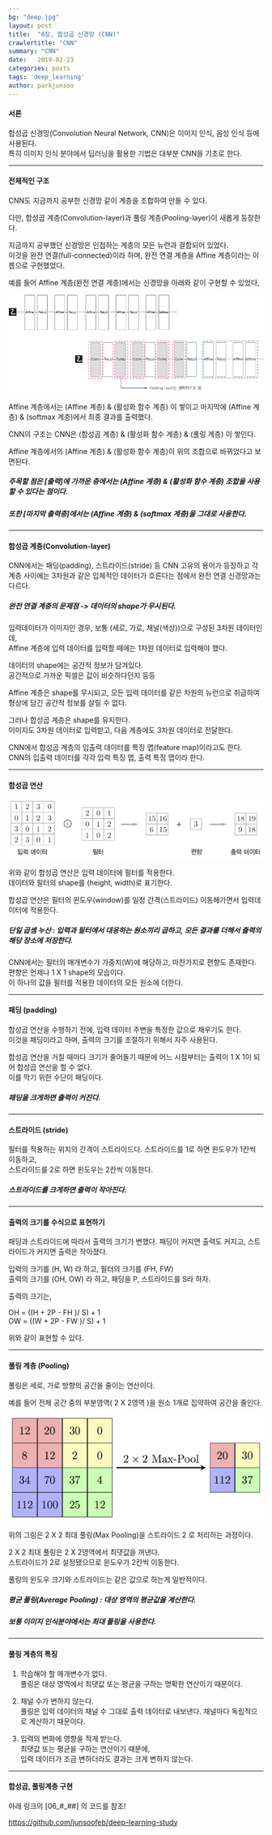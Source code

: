 ```yaml
---
bg: "deep.jpg"
layout: post
title:  "6장, 합성곱 신경망 (CNN)"
crawlertitle: "CNN"
summary: "CNN"
date:   2019-02-23
categories: posts
tags: 'deep_learning'
author: parkjunsoo
---
```


#### 서론

합성곱 신경망(Convolution Neural Network, CNN)은 이미지 인식, 음성 인식 등에 사용된다.  
특히 이미지 인식 분야에서 딥러닝을 활용한 기법은 대부분 CNN을 기초로 한다.

***

#### 전체적인 구조

CNN도 지금까지 공부한 신경망 같이 계층을 조합하여 만들 수 있다.

다만, 합성곱 계층(Convolution-layer)과 풀링 계층(Pooling-layer)이 새롭게 등장한다.


지금까지 공부했던 신경망은 인접하는 계층의 모든 뉴런과 결합되어 있었다.  
이것을 완전 연결(full-connected)이라 하며, 완전 연결 계층을 Affine 계층이라는 이름으로 구현했었다.


예를 들어 Affine 계층(완전 연결 계층)에서는 신경망을 아래와 같이 구현할 수 있었다,  

![affineconvol](https://github.com/junsoofeb/junsoofeb.github.io/raw/master/assets/images/affineconvol.png)

Affine 계층에서는 (Affine 계층) & (활성화 함수 계층) 이 쌓이고 마지막에 (Affine 계층) & (softmax 계층)에서 최종 결과를 출력했다.  

CNN의 구조는 CNN은 (합성곱 계층) & (활성화 함수 계층) & (풀링 계층) 이 쌓인다.   

Affine 계층에서의 (Affine 계층) & (활성화 함수 계층)이 위의 조합으로 바뀌었다고 보면된다.

##### 주목할 점은 [출력]에 가까운 층에서는 (Affine 계층) & (활성화 함수 계층) 조합을 사용할 수 있다는 점이다.

##### 또한 [마지막 출력층]에서는 (Affine 계층) & (softmax 계층)을 그대로 사용한다.

***

#### 합성곱 계층(Convolution-layer)

CNN에서는 패딩(padding), 스트라이드(stride) 등 CNN 고유의 용어가 등장하고  각 계층 사이에는 3차원과 같은 입체적인 데이터가 흐른다는 점에서 완전 연결 신경망과는 다르다.

##### 완전 연결 계층의 문제점 -> 데이터의 shape가 무시된다.

입력데이터가 이미지인 경우, 보통 (세로, 가로, 채널(색상))으로 구성된 3차원 데이터인데,  
Affine 계층에 입력 데이터를 입력할 때에는 1차원 데이터로 입력해야 했다.

데이터의 shape에는 공간적 정보가 담겨있다.  
공간적으로 가까운 픽셀은 값이 비슷하다던지 등등

Affine 계층은 shape를 무시되고, 모든 입력 데이터를 같은 차원의 뉴런으로 취급하여 형상에 담긴 공간적 정보를 살릴 수 없다.

그러나 합성곱 계층은 shape를 유지한다.  
이미지도 3차원 데이터로 입력받고, 다음 계층에도 3차원 데이터로 전달한다.

CNN에서 합성곱 계층의 입출력 데이터를 특징 맵(feature map)이라고도 한다.  
CNN의 입출력 데이터를 각각 입력 특징 맵, 출력 특징 맵이라 한다.  

***

#### 합성곱 연산

![CNN](https://github.com/junsoofeb/junsoofeb.github.io/raw/master/assets/images/cnn.png)

위와 같이 합성곱 연산은 입력 데이터에 필터를 적용한다.  
데이터와 필터의 shape를 (height, width)로 표기한다.  

합성곱 연산은 필터의 윈도우(window)를 일정 간격(스트라이드) 이동해가면서 입력데이터에 적용한다.  

##### 단일 곱셈 누산 : 입력과 필터에서 대응하는 원소끼리 곱하고, 모든 결과를 더해서 출력의 해당 장소에 저장한다.

CNN에서는 필터의 매개변수가 가중치(W)에 해당하고, 마찬가지로 편향도 존재한다.  
편향은 언제나 1 X 1 shape의 모습이다.  
이 하나의 값을 필터를 적용한 데이터의 모든 원소에 더한다.

***

#### 패딩 (padding)

합성곱 연산을 수행하기 전에, 입력 데이터 주변을 특정한 값으로 채우기도 한다.  
이것을 패딩이라고 하며, 출력의 크기를 조절하기 위해서 자주 사용된다.

합성곱 연산을 거칠 때마다 크기가 줄어들기 때문에 어느 시점부터는 출력이 1 X 1이 되어 합성곱 연산을 할 수 없다.  
이를 막기 위한 수단이 패딩이다.

##### 패딩을 크게하면 출력이 커진다.
***

#### 스트라이드 (stride)

필터를 적용하는 위치의 간격이 스트라이드다.
스트라이드를 1로 하면 윈도우가 1칸씩 이동하고,  
스트라이드를 2로 하면 윈도우는 2칸씩 이동한다.  

##### 스트라이드를 크게하면 출력이 작아진다.
***

#### 출력의 크기를 수식으로 표현하기

패딩과 스트라이드에 따라서 출력의 크기가 변했다.
패딩이 커지면 출력도 커지고, 스트라이드가 커지면 출력은 작아졌다.  

입력의 크기를 (H, W) 라 하고, 필터의 크기를 (FH, FW)  
출력의 크기를 (OH, OW) 라 하고, 패딩을 P, 스트라이드를 S라 하자.

출력의 크기는,

OH = ((H + 2P - FH )/ S) + 1  
OW = ((W + 2P - FW )/ S) + 1  

위와 같이 표현할 수 있다.

***

#### 풀링 계층 (Pooling)

풀링은 세로, 가로 방향의 공간을 줄이는 연산이다.  

예를 들어 전체 공간 중의 부분영역( 2 X 2영역 )을 원소 1개로 집약하여 공간을 줄인다.

![maxpooling](https://github.com/junsoofeb/junsoofeb.github.io/raw/master/assets/images/maxpooling.png)

위의 그림은 2 X 2 최대 풀링(Max Pooling)을 스트라이드 2 로 처리하는 과정이다.

2 X 2 최대 풀링은 2 X 2영역에서 최댓값을 꺼낸다.  
스트라이드가 2로 설정됐으므로 윈도우가 2칸씩 이동한다.

풀링의 윈도우 크기와 스트라이드는 같은 값으로 하는게 일반적이다.

##### 평균 풀링(Average Pooling) : 대상 영역의 평균값을 계산한다.

##### 보통 이미지 인식분야에서는 최대 풀링을 사용한다.

***

#### 풀링 계층의 특징

1. 학습해야 할 매개변수가 없다.    
풀링은 대상 영역에서 최댓값 또는 평균을 구하는 명확한 연산이기 때문이다.

2. 채널 수가 변하지 않는다.  
풀링은 입력 데이터의 채널 수 그대로 출력 데이터로 내보낸다.  채널마다 독립적으로 계산하기 때문이다.


3. 입력의 변화에 영향을 적게 받는다.  
최댓값 또는 평균을 구하는 연산이기 때문에,  
입력 데이터가 조금 변하더라도 결과는 크게 변하지 않는다.

***

#### 합성곱, 풀링계층 구현

아래 링크의 [06_#_##] 의 코드를 참조!

<https://github.com/junsoofeb/deep-learning-study>

